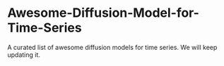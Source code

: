# Awesome-Diffusion-Model-for-Time-Series
A curated list of awesome diffusion models for time series. We will keep updating it.
